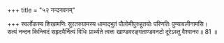 +++
title = "५२ नन्दनवनम्"

+++
स्वर्लोकस्य शिखामणिः सुरतरुग्रामस्य धामाद्भुतं पौलोमीपुरुहूतयोः परिणतिः पुण्यावलीनामसि।  
सत्यं नन्दन किन्त्विदं सहृदयैर्नित्यं विधिः प्रार्थ्यते त्वत्तः खाण्डवरङ्गताण्डवनटो दूरेऽस्तु वैश्वानरः॥ 81 ॥  